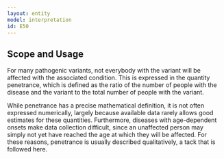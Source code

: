 ```yaml
---
layout: entity
model: interpretation
id: E50
---
```


Scope and Usage
---------------

For many pathogenic variants, not everybody with the variant will be affected with the associated condition.  This is expressed in the quantity penetrance, which is defined as the ratio of the number of people with the disease and the variant to the total number of people with the variant.

While penetrance has a precise mathematical definition, it is not often expressed numerically, largely because available data rarely allows good estimates for these quantities.   Furthermore, diseases with age-dependent onsets make data collection difficult, since an unaffected person may simply not yet have reached the age at which they will be affected.  For these reasons, penetrance is usually described qualitatively, a tack that is followed here.
